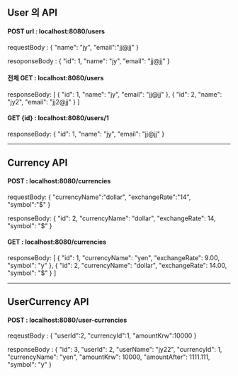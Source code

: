 
## User 의 API
#### POST url :  localhost:8080/users

requestBody : {
    "name": "jy",
    "email":"jj@jj"
}

resoponseBody : {
    "id": 1,
    "name": "jy",
    "email": "jj@jj"
}
#### 전체 GET  : localhost:8080/users

responseBody: [
    {
        "id": 1,
        "name": "jy",
        "email": "jj@jj"
    },
    {
        "id": 2,
        "name": "jy2",
        "email": "jj2@jj"
    }
]

#### GET {id}  : localhost:8080/users/1
responseBody: {
    "id": 1,
    "name": "jy",
    "email": "jj@jj"
}

---
## Currency API
#### POST : localhost:8080/currencies

requestBody: {
          "currencyName":"dollar",
            "exchangeRate":"14",
            "symbol":"$"
}

responseBody: {
    "id": 2,
    "currencyName": "dollar",
    "exchangeRate": 14,
    "symbol": "$"
}

#### GET : localhost:8080/currencies

responseBody: [
    {
        "id": 1,
        "currencyName": "yen",
        "exchangeRate": 9.00,
        "symbol": "y"
    },
    {
        "id": 2,
        "currencyName": "dollar",
        "exchangeRate": 14.00,
        "symbol": "$"
    }
]

---
## UserCurrency API
#### POST : localhost:8080/user-currencies

reqeustBody : {
    "userId":2,
    "currencyId":1,
    "amountKrw":10000
}

responseBody : {
    "id": 3,
    "userId": 2,
    "userName": "jy22",
    "currencyId": 1,
    "currencyName": "yen",
    "amountKrw": 10000,
    "amountAfter": 1111.111,
    "symbol": "y"
}
